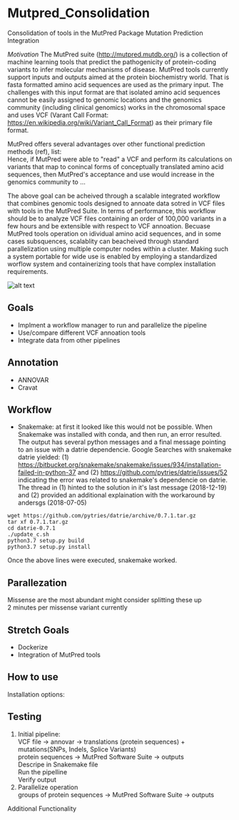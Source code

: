 # Mutpred_Consolidation
Consolidation of tools in the MutPred Package
Mutation Prediction Integration

*Motivation*
The MutPred suite (http://mutpred.mutdb.org/) is a collection of machine learning tools that predict the pathogenicity of protein-coding variants to infer molecular mechanisms of disease. MutPred tools currently support inputs and outputs aimed at the protein biochemistry world. That is fasta formatted amino acid sequences are used as the primary input. The challenges with this input format are that isolated amino acid sequences cannot be easily assigned to genomic locations and the genomics community (including clinical genomics) works in the chromosomal space and uses VCF (Varant Call Format: https://en.wikipedia.org/wiki/Variant_Call_Format) as their primary file format. 

MutPred offers several advantages over other functional prediction methods (ref), list:   
Hence, if MutPred were able to "read" a VCF and perform its calculations on variants that map to conincal forms of conceptually translated amino acid sequences, then MutPred's acceptance and use would increase in the genomics community to ...

The above goal can be acheived through a scalable integrated workflow that combines genomic tools designed to annoate data sotred in VCF files with tools in the MutPred Suite. In terms of performance, this workflow should be to analyze VCF files containing an order of 100,000 variants in a few hours and be extensible with respect to VCF annoation. Becuase MutPred tools operation on idividual amino acid sequences, and in some cases subsquences, scalablity can beacheived through standard parallelization using multiple computer nodes within a cluster. Making such a system portable for wide use is enabled by employing a standardized worflow system and containerizing tools that have complex installation requirements.  

![alt text](https://github.com/NCBI-Hackathons/Mutpred_Consolidation/blob/master/mutpred_workflow.png "Workflow")

Goals
---------
* Implment a workflow manager to run and parallelize the pipeline
* Use/compare different VCF annoation tools
* Integrate data from other pipelines

Annotation
----------
* ANNOVAR 
* Cravat

Workflow
--------
* Snakemake: at first it looked like this would not be possible. When Snakemake was installed with conda, and then run, an error resulted. The output has several python messages and a final message pointing to an issue with a datrie dependencie. Google Searches with snakemake datrie yielded: 
(1) https://bitbucket.org/snakemake/snakemake/issues/934/installation-failed-in-python-37 and 
(2) https://github.com/pytries/datrie/issues/52 indicating the error was related to snakemake's dependencie on datrie. The thread in (1) hinted to the solution in it's last message (2018-12-19) and (2) provided an additional explaination with the workaround by andersgs (2018-07-05) 

``` 
wget https://github.com/pytries/datrie/archive/0.7.1.tar.gz
tar xf 0.7.1.tar.gz
cd datrie-0.7.1
./update_c.sh 
python3.7 setup.py build
python3.7 setup.py install  
```

Once the above lines were executed, snakemake worked. 

Parallezation
-------------
Missense are the most abundant might consider splitting these up  
2 minutes per missense variant currently

Stretch Goals
-------------
* Dockerize
* Integration of MutPred tools

How to use
------------
Installation options:

Testing
--------------
1. Initial pipeline:  
  VCF file -> annovar -> translations (protein sequences) + mutations(SNPs, Indels, Splice Variants)  
  protein sequences -> MutPred Software Suite -> outputs  
  Descripe in Snakemake file  
  Run the pipelline  
  Verify output  
2. Parallelize operation  
  groups of protein sequences -> MutPred Software Suite -> outputs

Additional Functionality

